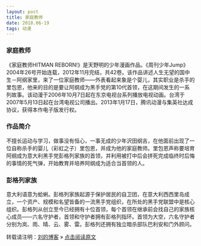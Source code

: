 ```yaml
---
layout: post
title: 家庭教师
date: 2018.06-19
tags: 动漫    
---
```


### 家庭教师

《家庭教师HITMAN REBORN!》是天野明的少年漫画作品。《周刊少年Jump》2004年26号开始连载，2012年11月完结，共42卷。该作品讲述人生无望的国中生－阿纲家里，来了一位家庭教师——外表看起来象是个婴儿，其实职业是杀手的里包恩，他来的目的是要让阿纲成为黑手党的第10代首领，在这期间发生的一系列故事。该动漫于2006年10月7日起在东京电视台系列播放电视动画。台湾于2007年5月13日起在台湾电视公司播出。2013年1月17日，腾讯动漫与集英社达成协议，获得本作电子版发行权。
### 作品简介

不擅长运动与学习，做事没有恒心，一事无成的少年沢田纲吉，在他面前出现了一位自称杀手的婴儿（彩虹之子）里包恩，并成为他的家庭教师。里包恩声称要培育阿纲成为意大利黑手党彭格列家族的首领，并利用被打中后会拼死完成临终时后悔的事情的死气弹，开始教育并培养阿纲成为适合当首领的人。
### 彭格列家族

意大利语意为蛤蜊。彭格列家族起源于保护居民的自卫团，在意大利西西里岛成立，一个资产、规模和名望皆备的一流黑手党组织，在所处的黑手党联盟中是核心组织。彭格列从创立至今已经拥有十位首领，每个首领在继承前会找自己的家族核心成员——六名守护者，首领和守护者拥有彭格列指环。首领为大空，六名守护者分别为岚、雨、晴、云、雾、雷。彭格列还拥有独立暗杀部队巴利安和门外顾问。



转载请注明：[刘的博客](https://lyd2580.github.io) » [点击阅读原文](https://lyd2580.github.io/2018/06/)     










